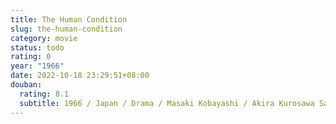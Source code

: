 ```yaml
---
title: The Human Condition
slug: the-human-condition
category: movie
status: todo
rating: 0
year: "1966"
date: 2022-10-18 23:29:51+08:00
douban:
  rating: 8.1
  subtitle: 1966 / Japan / Drama / Masaki Kobayashi / Akira Kurosawa Sachiko Murase
---
```



